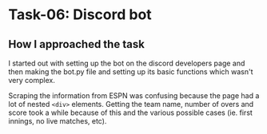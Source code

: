 # Task-06: Discord bot

## How I approached the task

I started out with setting up the bot on the discord developers page and then making the bot.py file and setting up its basic functions which wasn't very complex.

Scraping the information from ESPN was confusing because the page had a lot of nested ```<div>``` elements. Getting the team name, number of overs and score took a while because of this and the various possible cases (ie. first innings, no live matches, etc). 